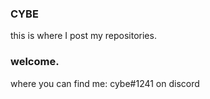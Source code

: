 ### CYBE
this is where I post my repositories. <h3>welcome. </h3>

where you can find me: cybe#1241 on discord
